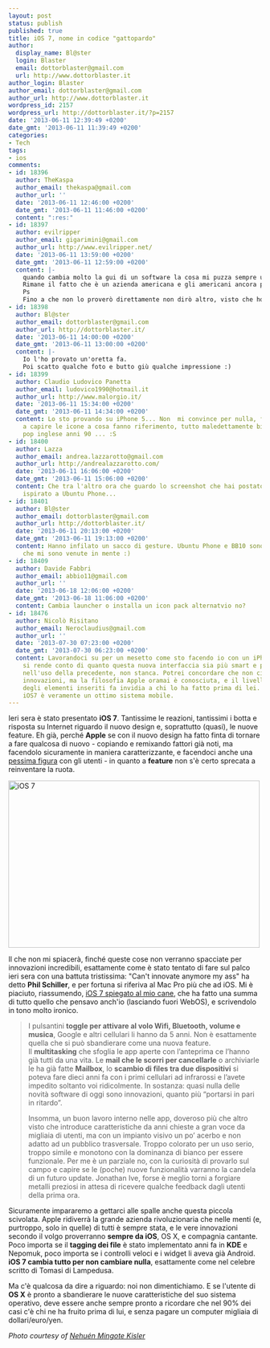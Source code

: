 ```yaml
---
layout: post
status: publish
published: true
title: iOS 7, nome in codice "gattopardo"
author:
  display_name: Bl@ster
  login: Blaster
  email: dottorblaster@gmail.com
  url: http://www.dottorblaster.it
author_login: Blaster
author_email: dottorblaster@gmail.com
author_url: http://www.dottorblaster.it
wordpress_id: 2157
wordpress_url: http://dottorblaster.it/?p=2157
date: '2013-06-11 12:39:49 +0200'
date_gmt: '2013-06-11 11:39:49 +0200'
categories:
- Tech
tags:
- ios
comments:
- id: 18396
  author: TheKaspa
  author_email: thekaspa@gmail.com
  author_url: ''
  date: '2013-06-11 12:46:00 +0200'
  date_gmt: '2013-06-11 11:46:00 +0200'
  content: ":res:"
- id: 18397
  author: evilripper
  author_email: gigarimini@gmail.com
  author_url: http://www.evilripper.net/
  date: '2013-06-11 13:59:00 +0200'
  date_gmt: '2013-06-11 12:59:00 +0200'
  content: |-
    quando cambia molto la gui di un software la cosa mi puzza sempre un pò di fuffa markettera...  ormai la apple ha guadagnato tanti di quei soldi che ha sempre meno impulsi innovativi e sempre più impulsi "profittativi".
    Rimane il fatto che è un azienda americana e gli americani ancora per altri anni continueranno a comprare apple qualunque cosa faccia, stessa cosa che faranno i fan più incalliti. Ma questo avviene anche per la microsoft. Se solo i consumatori fossero migliori avremmo un sacco di prodotti migliori in generale! :)
    Ps
    Fino a che non lo proverò direttamente non dirò altro, visto che ho degli apple dispositivi che devo usare per lavoro, uno lo posso anche aggiornare.
- id: 18398
  author: Bl@ster
  author_email: dottorblaster@gmail.com
  author_url: http://dottorblaster.it/
  date: '2013-06-11 14:00:00 +0200'
  date_gmt: '2013-06-11 13:00:00 +0200'
  content: |-
    Io l'ho provato un'oretta fa.
    Poi scatto qualche foto e butto giù qualche impressione :)
- id: 18399
  author: Claudio Ludovico Panetta
  author_email: ludovico1990@hotmail.it
  author_url: http://www.malorgio.it/
  date: '2013-06-11 15:34:00 +0200'
  date_gmt: '2013-06-11 14:34:00 +0200'
  content: Lo sto provando su iPhone 5... Non  mi convince per nulla, faccio fatica
    a capire le icone a cosa fanno riferimento, tutto maledettamente bianco e cosi
    pop inglese anni 90 ... :S
- id: 18400
  author: Lazza
  author_email: andrea.lazzarotto@gmail.com
  author_url: http://andrealazzarotto.com/
  date: '2013-06-11 16:06:00 +0200'
  date_gmt: '2013-06-11 15:06:00 +0200'
  content: Che tra l'altro ora che guardo lo screenshot che hai postato, sembra TANTO
    ispirato a Ubuntu Phone...
- id: 18401
  author: Bl@ster
  author_email: dottorblaster@gmail.com
  author_url: http://dottorblaster.it/
  date: '2013-06-11 20:13:00 +0200'
  date_gmt: '2013-06-11 19:13:00 +0200'
  content: Hanno infilato un sacco di gesture. Ubuntu Phone e BB10 sono le prime cose
    che mi sono venute in mente :)
- id: 18409
  author: Davide Fabbri
  author_email: abbio11@gmail.com
  author_url: ''
  date: '2013-06-18 12:06:00 +0200'
  date_gmt: '2013-06-18 11:06:00 +0200'
  content: Cambia launcher o installa un icon pack alternatvio no?
- id: 18476
  author: Nicolò Risitano
  author_email: Neroclaudius@gmail.com
  author_url: ''
  date: '2013-07-30 07:23:00 +0200'
  date_gmt: '2013-07-30 06:23:00 +0200'
  content: Lavorandoci su per un mesetto come sto facendo io con un iPhone 4 , ci
    si rende conto di quanto questa nuova interfaccia sia più smart e più leggera
    nell'uso della precedente, non stanca. Potrei concordare che non ci sono vere
    innovazioni, ma la filosofia Apple oramai è conosciuta, e il livello di coerenza
    degli elementi inseriti fa invidia a chi lo ha fatto prima di lei. Secondo me
    iOS7 è veramente un ottimo sistema mobile.
---
```

<p>Ieri sera è stato presentato <strong>iOS 7</strong>. Tantissime le reazioni, tantissimi i botta e risposta su Internet riguardo il nuovo design e, soprattutto (quasi), le nuove feature. Eh già, perché <strong>Apple</strong> se con il nuovo design ha fatto finta di tornare a fare qualcosa di nuovo - copiando e remixando fattori già noti, ma facendolo sicuramente in maniera caratterizzante, e facendoci anche una <a href="http://hi-tech.leonardo.it/ios-7-novita-arriva-il-flat-design-ecco-le-reazioni-della-rete/">pessima figura</a> con gli utenti - in quanto a <strong>feature</strong> non s'è certo sprecata a reinventare la ruota.</p>
<p><img class="aligncenter" alt="iOS 7" src="http://farm6.staticflickr.com/5458/9011048427_a3c0fc3b67.jpg" width="500" height="333" /></p>
<p>Il che non mi spiacerà, finché queste cose non verranno spacciate per innovazioni incredibili, esattamente come è stato tentato di fare sul palco ieri sera con una battuta tristissima: "Can't innovate anymore my ass" ha detto <strong>Phil Schiller</strong>, e per fortuna si riferiva al Mac Pro più che ad iOS. Mi è piaciuto, riassumendo, <a href="http://www.ciccsoft.com/2013/06/10/ios-7-spiegato-al-mio-cane/">iOS 7 spiegato al mio cane</a>, che ha fatto una summa di tutto quello che pensavo anch'io (lasciando fuori WebOS), e scrivendolo in tono molto ironico.</p>
<blockquote><p>I pulsantini <strong>toggle per attivare al volo Wifi, Bluetooth, volume e musica</strong>, Google e altri cellulari li hanno da 5 anni. Non è esattamente quella che si può sbandierare come una nuova feature. Il <strong>multitasking</strong> che sfoglia le app aperte con l’anteprima ce l’hanno già tutti da una vita. Le <strong>mail che le scorri per cancellarle</strong> o archiviarle le ha già fatte <strong>Mailbox</strong>, lo <strong>scambio di files tra due dispositivi</strong> si poteva fare dieci anni fa con i primi cellulari ad infrarossi e l’avete impedito soltanto voi ridicolmente. In sostanza: quasi nulla delle novità software di oggi sono innovazioni, quanto più “portarsi in pari in ritardo”.</p>
<p>Insomma, un buon lavoro interno nelle app, doveroso più che altro visto che introduce caratteristiche da anni chieste a gran voce da migliaia di utenti, ma con un impianto visivo un po’ acerbo e non adatto ad un pubblico trasversale. Troppo colorato per un uso serio, troppo simile e monotono con la dominanza di bianco per essere funzionale. Per me è un parziale no, con la curiosità di provarlo sul campo e capire se le (poche) nuove funzionalità varranno la candela di un futuro update. Jonathan Ive, forse è meglio torni a forgiare metalli preziosi in attesa di ricevere qualche feedback dagli utenti della prima ora.</p></blockquote>
<p>Sicuramente impararemo a gettarci alle spalle anche questa piccola scivolata. Apple ridiverrà la grande azienda rivoluzionaria che nelle menti (e, purtroppo, solo in quelle) di tutti è sempre stata, e le vere innovazioni secondo il volgo proverranno <strong>sempre da iOS</strong>, OS X, e compagnia cantante. Poco importa se il <strong>tagging dei file</strong> è stato implementato anni fa in <strong>KDE</strong> e Nepomuk, poco importa se i controlli veloci e i widget li aveva già Android. <strong>iOS 7 cambia tutto per non cambiare nulla</strong>, esattamente come nel celebre scritto di Tomasi di Lampedusa.</p>
<p>Ma c'è qualcosa da dire a riguardo: noi non dimentichiamo. E se l'utente di <strong>OS X</strong> è pronto a sbandierare le nuove caratteristiche del suo sistema operativo, deve essere anche sempre pronto a ricordare che nel 90% dei casi c'è chi ne ha fruito prima di lui, e senza pagare un computer migliaia di dollari/euro/yen.</p>
<p><em>Photo courtesy of <a href="http://www.flickr.com/photos/nehuenmingote/9011048427/">Nehuén Mingote Kisler</a></em></p>
